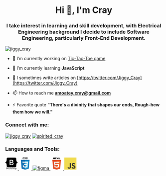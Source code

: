 <h1 align="center">Hi 👋, I'm Cray</h1>
<h3 align="center">I take interest in learning and skill development, with Electrical Engineering background I decide to include Software Engineering, particularly Front-End Development.</h3>
<p align="left"> <a href="https://twitter.com/jiggy_cray" target="blank"><img src="https://img.shields.io/twitter/follow/jiggy_cray?logo=twitter&style=for-the-badge" alt="jiggy_cray" /></a> </p>

- 🔭 I’m currently working on [Tic-Tac-Toe game](https://github.com/Cray-Amoatey/Tic-Tac-Toe-game)

- 🌱 I’m currently learning **JavaScript**

- 📝 I sometimes write articles on [https://twitter.com/Jiggy_Cray](https://twitter.com/Jiggy_Cray)

- 📫 How to reach me **amoatey.cray@gmail.com**

- ⚡ Favorite quote **"There's a divinity that shapes our ends, Rough-hew them how we will."**

<h3 align="left">Connect with me:</h3>
<p align="left">
<a href="https://twitter.com/jiggy_cray" target="blank"><img align="center" src="https://raw.githubusercontent.com/rahuldkjain/github-profile-readme-generator/master/src/images/icons/Social/twitter.svg" alt="jiggy_cray" height="30" width="40" /></a>
<a href="https://instagram.com/spirited_cray" target="blank"><img align="center" src="https://raw.githubusercontent.com/rahuldkjain/github-profile-readme-generator/master/src/images/icons/Social/instagram.svg" alt="spirited_cray" height="30" width="40" /></a>
</p>

<h3 align="left">Languages and Tools:</h3>
<p align="left"> <a href="https://getbootstrap.com" target="_blank" rel="noreferrer"> <img src="https://raw.githubusercontent.com/devicons/devicon/master/icons/bootstrap/bootstrap-plain-wordmark.svg" alt="bootstrap" width="40" height="40"/> </a> <a href="https://www.w3schools.com/css/" target="_blank" rel="noreferrer"> <img src="https://raw.githubusercontent.com/devicons/devicon/master/icons/css3/css3-original-wordmark.svg" alt="css3" width="40" height="40"/> </a> <a href="https://www.figma.com/" target="_blank" rel="noreferrer"> <img src="https://www.vectorlogo.zone/logos/figma/figma-icon.svg" alt="figma" width="40" height="40"/> </a> <a href="https://www.w3.org/html/" target="_blank" rel="noreferrer"> <img src="https://raw.githubusercontent.com/devicons/devicon/master/icons/html5/html5-original-wordmark.svg" alt="html5" width="40" height="40"/> </a> <a href="https://developer.mozilla.org/en-US/docs/Web/JavaScript" target="_blank" rel="noreferrer"> <img src="https://raw.githubusercontent.com/devicons/devicon/master/icons/javascript/javascript-original.svg" alt="javascript" width="40" height="40"/> </a> </p>
